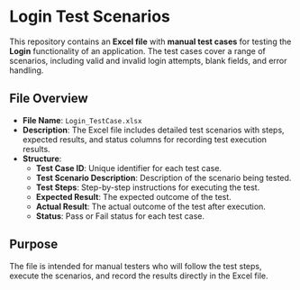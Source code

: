 # Login Test Scenarios

This repository contains an **Excel file** with **manual test cases** for testing the **Login** functionality of an application. The test cases cover a range of scenarios, including valid and invalid login attempts, blank fields, and error handling. 

## File Overview

- **File Name**: `Login_TestCase.xlsx`
- **Description**: The Excel file includes detailed test scenarios with steps, expected results, and status columns for recording test execution results.
- **Structure**:
  - **Test Case ID**: Unique identifier for each test case.
  - **Test Scenario Description**: Description of the scenario being tested.
  - **Test Steps**: Step-by-step instructions for executing the test.
  - **Expected Result**: The expected outcome of the test.
  - **Actual Result**: The actual outcome of the test after execution.
  - **Status**: Pass or Fail status for each test case.

## Purpose

The file is intended for manual testers who will follow the test steps, execute the scenarios, and record the results directly in the Excel file.

